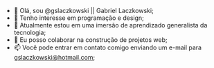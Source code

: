 - 👋 Olá, sou @gslaczkowski || Gabriel Laczkowski;
- 👀 Tenho interesse em programação e design;
- 🌱 Atualmente estou em uma imersão de aprendizado generalista da tecnologia;
- 💞️ Eu posso colaborar na construção de projetos web;
- 📫 Você pode entrar em contato comigo enviando um e-mail para gslaczkowski@hotmail.com;
